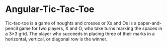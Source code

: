 # Angular-Tic-Tac-Toe

Tic-tac-toe is a game of noughts and crosses or Xs and Os is a paper-and-pencil game for two players,
X and O, who take turns marking the spaces in a 3×3 grid. The player who succeeds in placing three of
their marks in a horizontal, vertical, or diagonal row is the winner.



